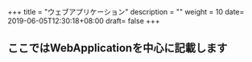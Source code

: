 +++
title = "ウェブアプリケーション"
description = ""
weight = 10
date= 2019-06-05T12:30:18+08:00
draft= false
+++
## ここではWebApplicationを中心に記載します